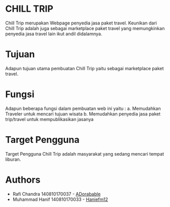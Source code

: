 # CHILL TRIP
	
Chill Trip merupakan Webpage penyedia jasa paket travel. Keunikan dari Chill Trip adalah juga sebagai marketplace paket travel yang memungkinkan penyedia jasa travel lain ikut andil didalamnya.

# Tujuan
	
Adapun tujuan utama pembuatan Chill Trip yaitu sebagai marketplace paket travel.

# Fungsi

Adapun beberapa fungsi dalam pembuatan web ini yaitu :
a. Memudahkan Traveler untuk mencari tujuan wisata
b. Memudahkan penyedia jasa paket trip/travel untuk mempublikasikan jasanya 

# Target Pengguna

Target Pengguna Chill Trip adalah masyarakat yang sedang mencari tempat liburan.

# Authors

- Rafi Chandra 140810170037 - [ADorabable](https://github.com/adorabable)
- Muhammad Hanif 140810170033 - [Haniefm12](https://github.com/haniefm12)